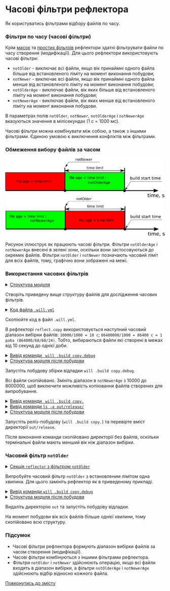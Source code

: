 # Часові фільтри рефлектора  

Як користуватись фільтрами відбору файлів по часу.

### Фільтри по часу (часові фільтри)  

Крім [масок](ReflectorFilters.md#Маски-рефлектора) та [простих фільтрів](ReflectorFilters.md#Прості-фільтри-рефлектора) рефлектори здатні фільтрувати файли по часу створення (модифікації). Для цього рефлектори використовують часові фільтри:  
- `notOlder` - виключає всі файли, якщо вік принаймні одного файла більше від встановленого ліміту на момент виконання побудови;  
- `notNewer` - виключає всі файли, якщо вік принаймні одного файла менше від встановленого ліміту на момент виконання побудови;
- `notOlderAge` - виключає файли, вік яких більше від встановленого ліміту на момент виконання побудови;  
- `notNewerAge` - виключає файли, вік яких менше від встановленого ліміту на момент виконання побудови.

В параметрах полів `notOlder`, `notNewer`, `notOlderAge` і `notNewerAge` вказуються значення в мілісекундах (1 с = 1000 мс). 

Часові фільтри можна комбінувати між собою, а також з іншими фільтрами. Єдиною умовою є виключення конфліктів між фільтрами.  

### Обмеження вибору файлів за часом

![time.filter](../../images/time.filter.png)  

Рисунок іллюструє як працюють часові фільтри. Фільтри `notOlderAge` i `notNewerAge` внесені в зелені зони, оскільки вони застосовуються до окремих файлів. Фільтри `notOlder` i `notNewer` позначають часовий ліміт для всіх файлів, тому, графічно вони зображені на межі. 

### Використання часових фільтрів    

<details>
  <summary><u>Структура модуля</u></summary>

```
timeFilters
     ├── proto
     │     ├── proto.two
     │     │     └── script.js
     │     ├── files
     │     │     ├── manual.md
     │     │     └── tutorial.md
     │     ├── build.txt.js
     │     └── package.json  
     └── .will.yml       

```

</details>

Створіть приведену вище структуру файлів для дослідження часових фільтрів.

<details>
  <summary><u>Код файла <code>.will.yml</code></u></summary>

```yaml
about :

  name : timeFilter
  description : "To use reflector time filters"
  version : 0.0.1

path :

  in : '.'
  out : 'out'
  proto : './proto'
  out.debug :
    path : './out/debug'
    criterion :
      debug : 1
  out.release :
    path : './out/release'
    criterion :
      debug : 0

reflector :

  reflect.copy:
    recursive: 2
    src:
      filePath: ./proto
      notNewerAge : 10000
      notOlderAge : 86400000
    dst:
      filePath: path::out.*=1
    criterion:
      debug: [ 0,1 ]

step :

  reflect.copy :
    inherit : predefined.reflect
    reflector : reflect.*
    criterion :
       debug : [ 0,1 ]

build :

  copy :
    criterion :
      debug : [ 0,1 ]
    steps :
      - reflect.*

```

</details>

Скопіюйте код в файл `.will.yml`. 

В рефлекторі `reflect.copy` використовується наступний часовий діапазон вибірки файлів: `10000/1000 = 10 с`; `86400000/1000 = 86400 c = 1 доба (864000/60/60/24)`. Тобто, вибираються файли які створені в межах від 10 секунд до однієї доби.   

<details>
  <summary><u>Вивід команди <code> will .build copy.debug</code></u></summary>

```
[user@user ~]$ will .build copy.debug
...
  Building copy.debug
   + reflect.copy.debug reflected 8 files /path_to_file/ : out/debug <- proto in 0.390s
  Built copy.debug in 0.432s

```

</details>
<details>
  <summary><u>Структура модуля після побудови</u></summary>

```
timeFilters
     ├── proto
     │     ├── proto.two
     │     │     └── script.js
     │     ├── files
     │     │     ├── manual.md
     │     │     └── tutorial.md
     │     ├── build.txt.js
     │     └── package.json  
     ├── out
     │     └── debug
     │           ├── proto.two
     │           │     └── script.js
     │           ├── files
     │           │     ├── manual.md
     │           │     └── tutorial.md
     │           ├── build.txt.js
     │           └── package.json    
     └── .will.yml       

```

</details>

Запустіть побудову збірки відладки `will .build copy.debug`.

Всі файли скопійовано. Змініть діапазон в `notNewerAge` з 10000 до 8000000, щоб виключити можливість копіювання файлів створених для випробування.   

<details>
  <summary><u>Вивід команди <code> will .build copy.</code></u></summary>

```
[user@user ~]$ will .build copy.
...
  Building copy.
   + reflect.copy. reflected 3 files /path_to_file/ : out/release <- proto in 0.311s
  Built copy. in 0.358s

```

</details>
<details>
  <summary><u>Вивід команди <code>ls -a out/release/</code></u></summary>

```
[user@user ~]$ ls -a out/release/
.  ..  files  proto.two

```

</details>
<details>
  <summary><u>Структура модуля після побудови</u></summary>

```
timeFilters
     ├── proto
     │     ├── proto.two
     │     │     └── script.js
     │     ├── files
     │     │     ├── manual.md
     │     │     └── tutorial.md
     │     ├── build.txt.js
     │     └── package.json  
     ├── out
     │     ├── debug
     │     │     ├── proto.two
     │     │     │     └── script.js
     │     │     ├── files
     │     │     │     ├── manual.md
     │     │     │     └── tutorial.md
     │     │     ├── build.txt.js
     │     │     └── package.json 
     │     └── release
     │           ├── proto.two
     │           └── files
     └── .will.yml       

```

</details>

Запустіть реліз-побудову (`will .build copy.`) та перевірте вміст директорії `out/release`.

Після виконання команди скопійовано директорії без файлів, оскільки термінальні файли мають менший вік ніж діапазон вибірки.  

### Часовий фільтр `notOlder`

<details>
  <summary><u>Секція <code>reflector</code> з фільтром <code>notOlder</code></u></summary>

```yaml
reflector :

  reflect.copy.:
    recursive: 2
    src:
      filePath: ./proto
      notOlder : 60000
    dst:
      filePath: path::out.*=1
    criterion:
      debug: [ 0,1 ]

```

</details>

Випробуйте часовий фільтр `notOlder` з встановленим лімітом одна хвилина. Для цього замініть рефлектор як в приведеному прикладі.  

<details>
  <summary><u>Вивід команди <code>will .build copy.debug</code></u></summary>

```
[user@user ~]$ will .build copy.debug
...
  Building copy.debug
   + reflect.copy. reflected 8 files /path_to_file/ : out/debug <- proto in 0.311s
  Built copy. in 0.358s

```

</details>
<details>
  <summary><u>Структура модуля після побудови</u></summary>

```
timeFilters
     ├── proto
     │     ├── proto.two
     │     │     └── script.js
     │     ├── files
     │     │     ├── manual.md
     │     │     └── tutorial.md
     │     ├── build.txt.js
     │     └── package.json  
     ├── out
     │     └── debug
     │           ├── proto.two
     │           │     └── script.js
     │           ├── files
     │           │     ├── manual.md
     │           │     └── tutorial.md
     │           ├── build.txt.js
     │           └── package.json    
     └── .will.yml       

```

</details>

Видаліть директорію `out` та запустіть побудову відладки.

На момент побудови вік всіх файлів більше однієї хвилини, тому скопійовано всю структуру.

### Підсумок

- Часові фільтри рефлектора формують діапазон вибірки файлів за часом створення (модифікації).  
- Часові фільтри комбінуються з іншими фільтрами рефлектора.  
- Фільтри `notOlder` і `notNewer` здійснюють операцію, якщо всі файли входять в діапазон вибірки, а фільтри `notOlderAge` і `notNewerAge` здійснюють відбір відносно кожного файла.  

[Повернутись до змісту](../README.md#tutorials)
